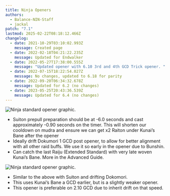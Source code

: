 ```yaml
---
title: Ninja Openers
authors:
  - Balance-NIN-Staff
  - jackal
patch: "7.1"
lastmod: 2025-02-22T08:18:12.466Z
changelog:
  - date: 2021-10-29T03:10:02.993Z
    message: Created page
  - date: 2022-02-18T04:21:22.235Z
    message: Updated for Endwalker
  - date: 2022-05-27T17:38:00.555Z
    message: "Updated opener with 6.10 3rd and 4th GCD Trick opener. "
  - date: 2022-07-15T18:22:54.027Z
    message: No changes, updated to 6.18 for parity
  - date: 2022-09-20T06:34:32.678Z
    message: Updated for 6.2 (no changes)
  - date: 2023-05-25T20:43:36.539Z
    message: Updated for 6.4 (no changes)
---
```

![Ninja standard opener graphic. ](/img/jobs/nin/standard4th-1-.png "Ninja Standard Opener")

* Suiton prepull preparation should be at -6.0 seconds and cast approximately -0.90 seconds on the timer. This will shorten our cooldown on mudra and ensure we can get x2 Raiton under Kunai’s Bane after the opener
* Ideally drift Dokumori 1 GCD post opener, to allow for better alignment with all other raid buffs. We use it so early in the opener due to Bunshin.
* Can catch the last Raiju (Extended Standard) with very late woven Kunai’s Bane. More in the Advanced Guide.

![Ninja standard opener graphic. ](/img/jobs/nin/standard3rd.png "Ninja Standard Opener")

* Similar to the above with Suiton and drifting Dokomori.
* This uses Kunai’s Bane a GCD earlier, but is a slightly weaker opener.
* This opener is preferable on 2.10 GCD due to inherit drift on that speed.